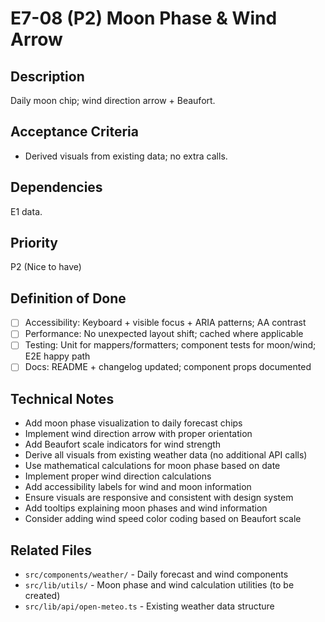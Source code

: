# E7-08 (P2) Moon Phase & Wind Arrow

## Description
Daily moon chip; wind direction arrow + Beaufort.

## Acceptance Criteria

* Derived visuals from existing data; no extra calls.

## Dependencies
E1 data.

## Priority
P2 (Nice to have)

## Definition of Done
- [ ] Accessibility: Keyboard + visible focus + ARIA patterns; AA contrast
- [ ] Performance: No unexpected layout shift; cached where applicable
- [ ] Testing: Unit for mappers/formatters; component tests for moon/wind; E2E happy path
- [ ] Docs: README + changelog updated; component props documented

## Technical Notes
- Add moon phase visualization to daily forecast chips
- Implement wind direction arrow with proper orientation
- Add Beaufort scale indicators for wind strength
- Derive all visuals from existing weather data (no additional API calls)
- Use mathematical calculations for moon phase based on date
- Implement proper wind direction calculations
- Add accessibility labels for wind and moon information
- Ensure visuals are responsive and consistent with design system
- Add tooltips explaining moon phases and wind information
- Consider adding wind speed color coding based on Beaufort scale

## Related Files
- `src/components/weather/` - Daily forecast and wind components
- `src/lib/utils/` - Moon phase and wind calculation utilities (to be created)
- `src/lib/api/open-meteo.ts` - Existing weather data structure
